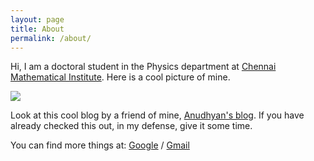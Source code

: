 ```yaml
---
layout: page
title: About
permalink: /about/
---
```


Hi, I am a doctoral student in the Physics department at [Chennai Mathematical Institute](https://www.cmi.ac.in/). Here is a cool picture of mine.

<img src="/pictures/profile.jpg">

Look at this cool blog by a friend of mine, [Anudhyan's blog](http://www.boral.co.uk/). If you have already checked this out, in my defense, give it some time. 

You can find more things at:
[Google][search] /
[Gmail](https://www.gmail.com)

[search]: https://www.google.com
